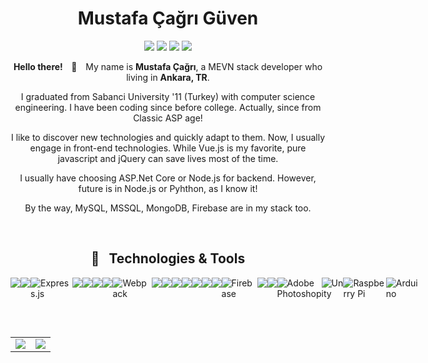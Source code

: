 <h1 align="center">Mustafa Çağrı Güven</h1>
<p align="center">
    <a href="https://github.com/mustafacagri" target="_blank"><img src="https://img.shields.io/badge/-Github-000?style=flat-square&logo=Github&logoColor=white"/></a>
    <a href="https://www.linkedin.com/in/mustafacagri" target="_blank"><img src="https://img.shields.io/badge/-LinkedIn-blue?style=flat-square&logo=Linkedin&logoColor=white"/></a>
    <a href="https://twitter.com/mustafacagri" target="_blank"><img src="https://img.shields.io/badge/-Twitter-1ca0f1?style=flat-square&labelColor=1ca0f1&logo=twitter&logoColor=white"/></a>
    <a href="mailto:me@mustafacagri.com" target="_blank"><img src="https://img.shields.io/badge/-Gmail-c14438?style=flat-square&logo=Gmail&logoColor=white"/></a>
</p>
<p align="center"><strong>Hello there! <span style="margin:0 10px;">👋</span></strong> My name is <strong>Mustafa Çağrı</strong>, a MEVN stack developer who living in <strong>Ankara, TR</strong>.</p>

<p align="center">I graduated from Sabanci University '11 (Turkey) with computer science engineering. I have been coding since before college. Actually, since from Classic ASP age!</p>

<p align="center">I like to discover new technologies and quickly adapt to them. Now, I usually engage in front-end technologies. While Vue.js is my favorite, pure javascript and jQuery can save lives most of the time.</p>

<p align="center">I usually have choosing ASP.Net Core or Node.js for backend. However, future is in Node.js or Pyhthon, as I know it!</p>

<p align="center">By the way, MySQL, MSSQL, MongoDB, Firebase are in my stack too.</p>

<p>&nbsp;</p>

<h2 align="center">🔧 &nbsp; Technologies & Tools</h2>

<div style="display:flex;">
    <img src="https://img.shields.io/badge/javascript%20-%23323330.svg?&style=for-the-badge&logo=javascript&logoColor=%23F7DF1E"/>
    <img src="https://img.shields.io/badge/node.js%20-%2343853D.svg?&style=for-the-badge&logo=node.js&logoColor=white"/>
    <img alt="Express.js" src="https://img.shields.io/badge/express.js%20-%23404d59.svg?&style=for-the-badge"/>
    <img src="https://img.shields.io/badge/html5%20-%23E34F26.svg?&style=for-the-badge&logo=html5&logoColor=white"/>
    <img src="https://img.shields.io/badge/css3%20-%231572B6.svg?&style=for-the-badge&logo=css3&logoColor=white"/>
    <img src="https://img.shields.io/badge/c%23%20-%23239120.svg?&style=for-the-badge&logo=c-sharp&logoColor=white"/>
    <img src="https://img.shields.io/badge/vuejs%20-%2335495e.svg?&style=for-the-badge&logo=vue.js&logoColor=%234FC08D"/>
    <img alt="Webpack" src="https://img.shields.io/badge/webpack%20-%238DD6F9.svg?&style=for-the-badge&logo=webpack&logoColor=black" />
    <img src="https://img.shields.io/badge/bootstrap%20-%23563D7C.svg?&style=for-the-badge&logo=bootstrap&logoColor=white"/>
    <img src="https://img.shields.io/badge/jquery%20-%230769AD.svg?&style=for-the-badge&logo=jquery&logoColor=white"/>
    <img src="https://img.shields.io/badge/SASS%20-hotpink.svg?&style=for-the-badge&logo=SASS&logoColor=white"/>
    <img src="https://img.shields.io/badge/git%20-%23F05033.svg?&style=for-the-badge&logo=git&logoColor=white"/>
    <img src="https://img.shields.io/badge/github%20-%23121011.svg?&style=for-the-badge&logo=github&logoColor=white"/>
    <img src="https://img.shields.io/badge/-Stack%20overflow-FE7A16?style=for-the-badge&logo=stack-overflow&logoColor=white"/>
    <img src="https://img.shields.io/badge/heroku%20-%23430098.svg?&style=for-the-badge&logo=heroku&logoColor=white"/>
    <img alt="Firebase" src="https://img.shields.io/badge/firebase%20-%23039BE5.svg?&style=for-the-badge&logo=firebase"/>
    <img src="https://img.shields.io/badge/mysql-%2300f.svg?&style=for-the-badge&logo=mysql&logoColor=white"/>
    <img src ="https://img.shields.io/badge/MongoDB-%234ea94b.svg?&style=for-the-badge&logo=mongodb&logoColor=white"/>
    <img alt="Adobe Photoshop" src="https://img.shields.io/badge/adobe%20photoshop%20-%2331A8FF.svg?&style=for-the-badge&logo=adobe%20photoshop&logoColor=white"/>
    <img alt="Unity" src="https://img.shields.io/badge/unity%20-%23000000.svg?&style=for-the-badge&logo=unity&logoColor=white"/>
    <img alt="Raspberry Pi" src="https://img.shields.io/badge/-Raspberry%20Pi-C51A4A?style=for-the-badge&logo=Raspberry-Pi"/>
    <img alt="Arduino" src="https://img.shields.io/badge/-Arduino-00979D?style=for-the-badge&logo=Arduino&logoColor=white"/>
</div>

<p>&nbsp;</p>

<table border="0" style="margin-top:30px; border:0px;" class="mt-4">
    <tr>
        <td align="center">
            <img src="https://github-readme-stats-lake-nine.vercel.app/api?username=mustafacagri&count_private=true&show_icons=true&theme=dracula"/>
        </td>
        <td align="center">
            <img src="https://github-readme-stats-lake-nine.vercel.app/api/top-langs/?username=mustafacagri&theme=dracula&layout=compact&langs_count=8" />
        </td>
    </tr>
</table>